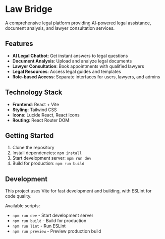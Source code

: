 # Law Bridge

A comprehensive legal platform providing AI-powered legal assistance, document analysis, and lawyer consultation services.

## Features

- **AI Legal Chatbot**: Get instant answers to legal questions
- **Document Analysis**: Upload and analyze legal documents
- **Lawyer Consultation**: Book appointments with qualified lawyers
- **Legal Resources**: Access legal guides and templates
- **Role-based Access**: Separate interfaces for users, lawyers, and admins

## Technology Stack

- **Frontend**: React + Vite
- **Styling**: Tailwind CSS
- **Icons**: Lucide React, React Icons
- **Routing**: React Router DOM

## Getting Started

1. Clone the repository
2. Install dependencies: `npm install`
3. Start development server: `npm run dev`
4. Build for production: `npm run build`

## Development

This project uses Vite for fast development and building, with ESLint for code quality.

Available scripts:
- `npm run dev` - Start development server
- `npm run build` - Build for production
- `npm run lint` - Run ESLint
- `npm run preview` - Preview production build
